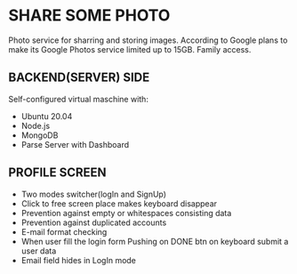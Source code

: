 # SHARE SOME PHOTO
Photo service for sharring and storing images.
According to Google plans to make its Google Photos service limited up to 15GB.
Family access.

## BACKEND(SERVER) SIDE
Self-configured virtual maschine with:
- Ubuntu 20.04
- Node.js
- MongoDB
- Parse Server with Dashboard

## PROFILE SCREEN
- Two modes switcher(logIn and SignUp)
- Click to free screen place makes keyboard disappear
- Prevention against empty or whitespaces consisting data
- Prevention against duplicated accounts
- E-mail format checking
- When user fill the login form Pushing on DONE btn on keyboard submit a user data
- Email field hides in LogIn mode
